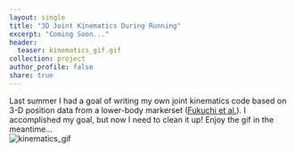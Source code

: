 ```yaml
---
layout: single
title: "3D Joint Kinematics During Running"
excerpt: "Coming Soon..."
header:
  teaser: kinematics_gif.gif
collection: project
author_profile: false
share: true
---
```



Last summer I had a goal of writing my own joint kinematics code based on 3-D position data from a lower-body markerset ([Fukuchi et al.](https://peerj.com/articles/4640/)). I accomplished my goal, but now I need to clean it up! Enjoy the gif in the meantime...  
![kinematics_gif](/images/kinematics_gif.gif)  
